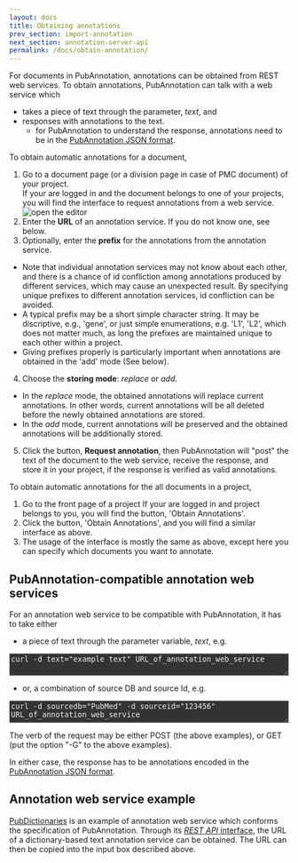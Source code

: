 ```yaml
---
layout: docs
title: Obtaining annotations
prev_section: import-annotation
next_section: annotation-server-api
permalink: /docs/obtain-annotation/
---
```


For documents in PubAnnotation, annotations can be obtained from REST web services.
To obtain annotations, PubAnnotation can talk with a web service which

* takes a piece of text through the parameter, _text_, and
* responses with annotations to the text.
  * for PubAnnotation to understand the response, annotations need to be in the [PubAnnotation JSON format]({{site.baseurl}}/docs/annotation-format/).

To obtain automatic annotations for a document,

1. Go to a document page (or a division page in case of PMC document) of your project.<br/>
If your are logged in and the document belongs to one of your projects, you will find the interface to request annotations from a web service.<br/>
![open the editor]({{site.baseurl}}/img/obtain_annotation_form.png)
2. Enter the **URL** of an annotation service. If you do not know one, see below.
3. Optionally, enter the **prefix** for the annotations from the annotation service.
  * Note that individual annotation services may not know about each other, and there is a chance of id confliction among annotations produced by different services, which may cause an unexpected result. By specifying unique prefixes to different annotation services, id confliction can be avoided.
  * A typical prefix may be a short simple character string. It may be discriptive, e.g., 'gene', or just simple enumerations, e.g. 'L1', 'L2', which does not matter much, as long the prefixes are maintained unique to each other within a project.
  * Giving prefixes properly is particularly important when annotations are obtained in the 'add' mode (See below).
4. Choose the **storing mode**: _replace_ or _add_.
  * In the _replace_ mode, the obtained annotations will replace current annotations. In other words, current annotations will be all deleted before the newly obtained annotations are stored.
  * In the _add_ mode, current annotations will be preserved and the obtained annotations will be additionally stored.
5. Click the button, **Request annotation**, then PubAnnotation will "post" the text of the document to the web service, receive the response, and store it in your project, if the response is verified as valid annotations.

To obtain automatic annotations for the all documents in a project,

1. Go to the front page of a project
If your are logged in and project belongs to you, you will find the button, 'Obtain Annotations'.
2. Click the button, 'Obtain Annotations', and you will find a similar interface as above.
3. The usage of the interface is mostly the same as above, except here you can specify which documents you want to annotate.

## PubAnnotation-compatible annotation web services

For an annotation web service to be compatible with PubAnnotation, it has to take either

* a piece of text through the parameter variable, _text_, e.g.
<textarea class="bash" style="width:100%; height:3em; background-color:#333333; color:#eeeeee">
curl -d text="example text" URL_of_annotation_web_service
</textarea>

* or, a combination of source DB and source Id, e.g.
<textarea class="bash" style="width:100%; height:3em; background-color:#333333; color:#eeeeee">
curl -d sourcedb="PubMed" -d sourceid="123456" URL_of_annotation_web_service
</textarea>

The verb of the request may be either POST (the above examples), or GET (put the option "-G" to the above examples).

In either case, the response has to be annotations encoded in the [PubAnnotation JSON format]({{site.baseurl}}/docs/annotation-format/).

## Annotation web service example

[PubDictionaries](http://pubdictionaries.org) is an example of annotation web service which conforms the specification of PubAnnotation. Through its [_REST API_ interface](http://pubdictionaries.org/text_annotation),
the URL of a dictionary-based text annotation service can be obtained. The URL can then be copied into the input box described above.